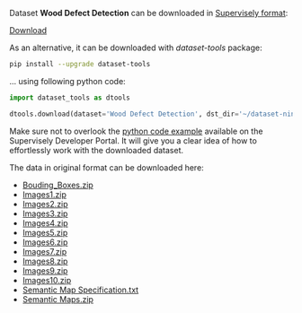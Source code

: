 Dataset **Wood Defect Detection** can be downloaded in [Supervisely format](https://developer.supervisely.com/api-references/supervisely-annotation-json-format):

 [Download](https://assets.supervisely.com/remote/eyJsaW5rIjogInMzOi8vc3VwZXJ2aXNlbHktZGF0YXNldHMvMTU3NF9Xb29kIERlZmVjdCBEZXRlY3Rpb24vd29vZC1kZWZlY3QtZGV0ZWN0aW9uLURhdGFzZXROaW5qYS50YXIiLCAic2lnIjogIm1JemxrMGxhRk9NSFpISEVoOWV3YlVmNDFlUjFteDVweDBFS3ZwT0VGd0U9In0=?response-content-disposition=attachment%3B%20filename%3D%22wood-defect-detection-DatasetNinja.tar%22)

As an alternative, it can be downloaded with *dataset-tools* package:
``` bash
pip install --upgrade dataset-tools
```

... using following python code:
``` python
import dataset_tools as dtools

dtools.download(dataset='Wood Defect Detection', dst_dir='~/dataset-ninja/')
```
Make sure not to overlook the [python code example](https://developer.supervisely.com/getting-started/python-sdk-tutorials/iterate-over-a-local-project) available on the Supervisely Developer Portal. It will give you a clear idea of how to effortlessly work with the downloaded dataset.

The data in original format can be downloaded here:

- [Bouding_Boxes.zip](https://zenodo.org/record/4694695/files/Bouding_Boxes.zip?download=1)
- [Images1.zip](https://zenodo.org/record/4694695/files/Images1.zip?download=1)
- [Images2.zip](https://zenodo.org/record/4694695/files/Images2.zip?download=1)
- [Images3.zip](https://zenodo.org/record/4694695/files/Images3.zip?download=1)
- [Images4.zip](https://zenodo.org/record/4694695/files/Images4.zip?download=1)
- [Images5.zip](https://zenodo.org/record/4694695/files/Images5.zip?download=1)
- [Images6.zip](https://zenodo.org/record/4694695/files/Images6.zip?download=1)
- [Images7.zip](https://zenodo.org/record/4694695/files/Images7.zip?download=1)
- [Images8.zip](https://zenodo.org/record/4694695/files/Images8.zip?download=1)
- [Images9.zip](https://zenodo.org/record/4694695/files/Images9.zip?download=1)
- [Images10.zip](https://zenodo.org/record/4694695/files/Images10.zip?download=1)
- [Semantic Map Specification.txt](https://zenodo.org/record/4694695/files/Semantic%20Map%20Specification.txt?download=1)
- [Semantic Maps.zip](https://zenodo.org/record/4694695/files/Semantic%20Maps.zip?download=1)
